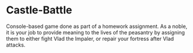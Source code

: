 # Castle-Battle
Console-based game done as part of a homework assignment. As a noble, it is your job to provide meaning to the lives of the peasantry by assigning them to either fight  Vlad the Impaler, or repair your fortress after Vlad attacks. 
